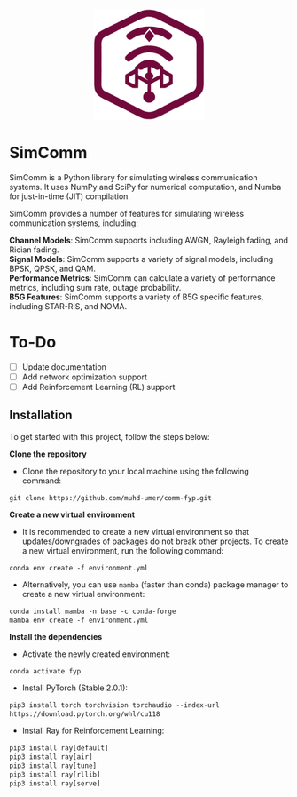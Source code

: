 <!-- Add logo figure -->
<p align="center">
  <img src=resources/logo.png width="200" height="200">
</p>

# SimComm
SimComm is a Python library for simulating wireless communication systems. It uses NumPy and SciPy for numerical computation, and Numba for just-in-time (JIT) compilation.

SimComm provides a number of features for simulating wireless communication systems, including:

**Channel Models**: SimComm supports including AWGN, Rayleigh fading, and Rician fading. \
**Signal Models**: SimComm supports a variety of signal models, including BPSK, QPSK, and QAM. \
**Performance Metrics**: SimComm can calculate a variety of performance metrics, including sum rate, outage probability. \
**B5G Features**: SimComm supports a variety of B5G specific features, including STAR-RIS, and NOMA.

# To-Do
- [ ] Update documentation
- [ ] Add network optimization support
- [ ] Add Reinforcement Learning (RL) support

## Installation
To get started with this project, follow the steps below:

**Clone the repository**
- Clone the repository to your local machine using the following command:
```shell
git clone https://github.com/muhd-umer/comm-fyp.git
```

**Create a new virtual environment**
- It is recommended to create a new virtual environment so that updates/downgrades of packages do not break other projects. To create a new virtual environment, run the following command:
```shell
conda env create -f environment.yml
```

- Alternatively, you can use `mamba` (faster than conda) package manager to create a new virtual environment:
```shell
conda install mamba -n base -c conda-forge
mamba env create -f environment.yml
```

**Install the dependencies**
- Activate the newly created environment:
```shell
conda activate fyp
```

- Install PyTorch (Stable 2.0.1):
```shell
pip3 install torch torchvision torchaudio --index-url https://download.pytorch.org/whl/cu118
```

- Install Ray for Reinforcement Learning:
```shell
pip3 install ray[default]
pip3 install ray[air]
pip3 install ray[tune]
pip3 install ray[rllib]
pip3 install ray[serve]
```
